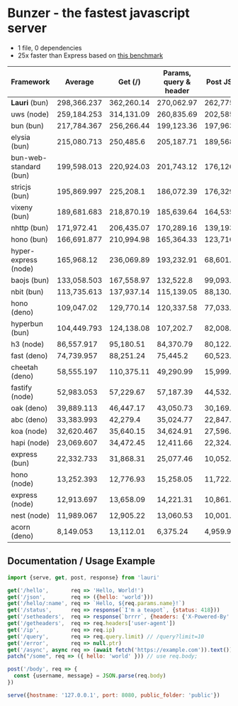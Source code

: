 # Bunzer - the fastest javascript server

- 1 file, 0 dependencies
- 25x faster than Express based on [this benchmark](https://github.com/SaltyAom/bun-http-framework-benchmark/tree/c7e26fe3f1bfee7ffbd721dbade10ad72a0a14ab)


|  Framework       | Average |  Get (/)    |  Params, query & header | Post JSON  |
| ---------------- | ------- | ----------- | ----------------------- | ---------- |
| **Lauri** (bun) | 298,366.237 | 362,260.14 | 270,062.97 | 262,775.6 |
| uws (node) | 259,184.253 | 314,131.09 | 260,835.69 | 202,585.98 |
| bun (bun) | 217,784.367 | 256,266.44 | 199,123.36 | 197,963.3 |
| elysia (bun) | 215,080.713 | 250,485.6 | 205,187.71 | 189,568.83 |
| bun-web-standard (bun) | 199,598.013 | 220,924.03 | 201,743.12 | 176,126.89 |
| stricjs (bun) | 195,869.997 | 225,208.1 | 186,072.39 | 176,329.5 |
| vixeny (bun) | 189,681.683 | 218,870.19 | 185,639.64 | 164,535.22 |
| nhttp (bun) | 171,972.41 | 206,435.07 | 170,289.16 | 139,193 |
| hono (bun) | 166,691.877 | 210,994.98 | 165,364.33 | 123,716.32 |
| hyper-express (node) | 165,968.12 | 236,069.89 | 193,232.91 | 68,601.56 |
| baojs (bun) | 133,058.503 | 167,558.97 | 132,522.8 | 99,093.74 |
| nbit (bun) | 113,735.613 | 137,937.14 | 115,139.05 | 88,130.65 |
| hono (deno) | 109,047.02 | 129,770.14 | 120,337.58 | 77,033.34 |
| hyperbun (bun) | 104,449.793 | 124,138.08 | 107,202.7 | 82,008.6 |
| h3 (node) | 86,557.917 | 95,180.51 | 84,370.79 | 80,122.45 |
| fast (deno) | 74,739.957 | 88,251.24 | 75,445.2 | 60,523.43 |
| cheetah (deno) | 58,555.197 | 110,375.11 | 49,290.99 | 15,999.49 |
| fastify (node) | 52,983.053 | 57,229.67 | 57,187.39 | 44,532.1 |
| oak (deno) | 39,889.113 | 46,447.17 | 43,050.73 | 30,169.44 |
| abc (deno) | 33,383.993 | 42,279.4 | 35,024.77 | 22,847.81 |
| koa (node) | 32,620.467 | 35,640.15 | 34,624.91 | 27,596.34 |
| hapi (node) | 23,069.607 | 34,472.45 | 12,411.66 | 22,324.71 |
| express (bun) | 22,332.733 | 31,868.31 | 25,077.46 | 10,052.43 |
| hono (node) | 13,252.393 | 12,776.93 | 15,258.05 | 11,722.2 |
| express (node) | 12,913.697 | 13,658.09 | 14,221.31 | 10,861.69 |
| nest (node) | 11,989.067 | 12,905.22 | 13,060.53 | 10,001.45 |
| acorn (deno) | 8,149.053 | 13,112.01 | 6,375.24 | 4,959.91 |


## Documentation / Usage Example
```js
import {serve, get, post, response} from 'lauri'

get('/hello',       req => 'Hello, World!')
get('/json',        req => ({hello: 'world'}))
get('/hello/:name', req => `Hello, ${req.params.name}!`)
get('/status',      req => response(`I'm a teapot`, {status: 418}))
get('/setheaders',  req => response(`brrrr`, {headers: {'X-Powered-By': 'bunzer'}}))
get('/getheaders',  req => req.headers['user-agent'])
get('/ip',          req => req.ip)
get('/query',       req => req.query.limit) // /query?limit=10
get('/error',       req => null.ptr)
get('/async', async req => (await fetch('https://example.com')).text())
patch("/some", req => ({ hello: 'world' })) // use req.body;

post('/body', req => {
  const {username, message} = JSON.parse(req.body)
})

serve({hostname: '127.0.0.1', port: 8080, public_folder: 'public'})
```
